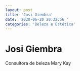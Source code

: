 ```yaml
---
layout: post
title: 'Josi Giembra'
date: '2020-06-20 20:32:56 '
categories: 'Beleza e Estética'
---
```


# Josi Giembra

Consultora de beleza Mary Kay
